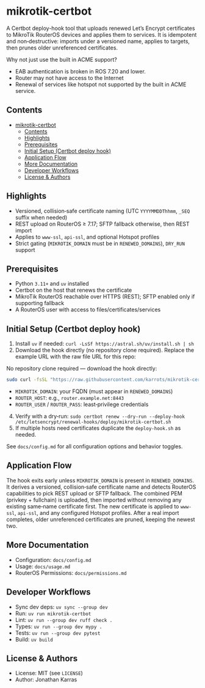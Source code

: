 # mikrotik-certbot

A Certbot deploy-hook tool that uploads renewed Let’s Encrypt certificates to MikroTik RouterOS devices and applies them to services. It is idempotent and non‑destructive: imports under a versioned name, applies to targets, then prunes older unreferenced certificates.

Why not just use the built in ACME support?
- EAB authentication is broken in ROS 7.20 and lower.
- Router may not have access to the Internet
- Renewal of services like hotspot not supported by the built in ACME service. 

## Contents
- [mikrotik-certbot](#mikrotik-certbot)
  - [Contents](#contents)
  - [Highlights](#highlights)
  - [Prerequisites](#prerequisites)
  - [Initial Setup (Certbot deploy hook)](#initial-setup-certbot-deploy-hook)
  - [Application Flow](#application-flow)
  - [More Documentation](#more-documentation)
  - [Developer Workflows](#developer-workflows)
  - [License \& Authors](#license--authors)

## Highlights
- Versioned, collision‑safe certificate naming (UTC `YYYYMMDDThhmm`, `_SEQ` suffix when needed)
- REST upload on RouterOS ≥ 7.17; SFTP fallback otherwise, then REST import
- Applies to `www-ssl`, `api-ssl`, and optional Hotspot profiles
- Strict gating (`MIKROTIK_DOMAIN` must be in `RENEWED_DOMAINS`), `DRY_RUN` support

## Prerequisites
- Python `3.11+` and `uv` installed
- Certbot on the host that renews the certificate
- MikroTik RouterOS reachable over HTTPS (REST); SFTP enabled only if supporting fallback
- A RouterOS user with access to files/certificates/services

## Initial Setup (Certbot deploy hook)
1) Install `uv` if needed: `curl -LsSf https://astral.sh/uv/install.sh | sh`
2) Download the hook directly (no repository clone required). Replace the example URL with the raw file URL for this repo:

No repository clone required — download the hook directly:

```sh
sudo curl -fsSL "https://raw.githubusercontent.com/karrots/mikrotik-certbot/refs/heads/main/deploy-hook.sh" -o /etc/letsencrypt/renewal-hooks/deploy/mikrotik-certbot.sh
```
   - `MIKROTIK_DOMAIN`: your FQDN (must appear in `RENEWED_DOMAINS`)
   - `ROUTER_HOST`: e.g., `router.example.net:8443`
   - `ROUTER_USER` / `ROUTER_PASS`: least‑privilege credentials
4) Verify with a dry‑run: `sudo certbot renew --dry-run --deploy-hook /etc/letsencrypt/renewal-hooks/deploy/mikrotik-certbot.sh`
5) If multiple hosts need certificates duplicate the `deploy-hook.sh` as needed.

See `docs/config.md` for all configuration options and behavior toggles.

## Application Flow
The hook exits early unless `MIKROTIK_DOMAIN` is present in `RENEWED_DOMAINS`. It derives a versioned, collision‑safe certificate name and detects RouterOS capabilities to pick REST upload or SFTP fallback. The combined PEM (privkey + fullchain) is uploaded, then imported without removing any existing same‑name certificate first. The new certificate is applied to `www-ssl`, `api-ssl`, and any configured Hotspot profiles. After a real import completes, older unreferenced certificates are pruned, keeping the newest two.

## More Documentation
- Configuration: `docs/config.md`
- Usage: `docs/usage.md`
- RouterOS Permissions: `docs/permissions.md`

## Developer Workflows
- Sync dev deps: `uv sync --group dev`
- Run: `uv run mikrotik-certbot`
- Lint: `uv run --group dev ruff check .`
- Types: `uv run --group dev mypy .`
- Tests: `uv run --group dev pytest`
- Build: `uv build`

## License & Authors
- License: MIT (see `LICENSE`)
- Author: Jonathan Karras
